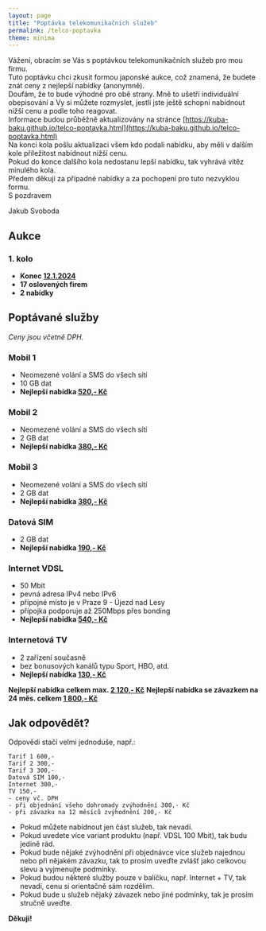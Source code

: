 ```yaml
---
layout: page
title: "Poptávka telekomunikačních služeb"
permalink: /telco-poptavka
theme: minima
---
```


Vážení, obracím se Vás s poptávkou telekomunikačních služeb pro mou firmu.  
Tuto poptávku chci zkusit formou japonské aukce, což znamená, že budete znát ceny z nejlepší nabídky (anonymně).  
Doufám, že to bude výhodné pro obě strany. Mně to ušetří individuální obepisování a Vy si můžete rozmyslet, jestli jste ještě schopni nabídnout nižší cenu a podle toho reagovat.   
Informace budou průběžně aktualizovány na stránce [https://kuba-baku.github.io/telco-poptavka.html](https://kuba-baku.github.io/telco-poptavka.html)  
Na konci kola pošlu aktualizaci všem kdo podali nabídku, aby měli v dalším kole příležitost nabídnout nižší cenu.  
Pokud do konce dalšího kola nedostanu lepší nabídku, tak vyhrává vítěz minulého kola.  
Předem děkuji za případné nabídky a za pochopení pro tuto nezvyklou formu.  
S pozdravem  

Jakub Svoboda

## Aukce
### 1. kolo
- **Konec <ins>12.1.2024</ins>**
- **17 oslovených firem**
- **2 nabídky**

## Poptávané služby
_Ceny jsou včetně DPH._
### Mobil 1
- Neomezené volání a SMS do všech sítí
- 10 GB dat
- **Nejlepší nabídka <ins>520,- Kč</ins>**

### Mobil 2
- Neomezené volání a SMS do všech sítí
- 2 GB dat
- **Nejlepší nabídka <ins>380,- Kč</ins>** 

### Mobil 3
- Neomezené volání a SMS do všech sítí
- 2 GB dat
- **Nejlepší nabídka <ins>380,- Kč</ins>** 

### Datová SIM
- 2 GB dat
- **Nejlepší nabídka <ins>190,- Kč</ins>** 

### Internet VDSL
- 50 Mbit
- pevná adresa IPv4 nebo IPv6
- přípojné místo je v Praze 9 - Újezd nad Lesy
- přípojka podporuje až 250Mbps přes bonding
- **Nejlepší nabídka <ins>540,- Kč</ins>** 

### Internetová TV
- 2 zařízení současně
- bez bonusových kanálů typu Sport, HBO, atd.
- **Nejlepší nabídka <ins>130,- Kč</ins>** 

**Nejlepší nabídka celkem max. <ins>2 120,- Kč</ins>**
**Nejlepší nabídka se závazkem na 24 měs. celkem <ins>1 800,- Kč</ins>**

## Jak odpovědět?
Odpovědi stačí velmi jednoduše, např.:

    Tarif 1 600,-
    Tarif 2 300,-
    Tarif 3 300,-
    Datová SIM 100,-
    Internet 300,-
    TV 150,-
    - ceny vč. DPH
    - při objednání všeho dohromady zvýhodnění 300,- Kč
    - při závazku na 12 měsíců zvýhodnění 200,- Kč

- Pokud můžete nabídnout jen část služeb, tak nevadí.
- Pokud uvedete více variant produktu (např. VDSL 100 Mbit), tak budu jedině rád. 
- Pokud bude nějaké zvýhodnění při objednávce více služeb najednou nebo při nějakém závazku, tak to prosím uveďte zvlášť jako celkovou slevu a vyjmenujte podmínky.
- Pokud budou některé služby pouze v balíčku, např. Internet + TV, tak nevadí, cenu si orientačně sám rozdělím.
- Pokud bude u služeb nějaký závazek nebo jiné podmínky, tak je prosím stručně uveďte.

**Děkuji!**